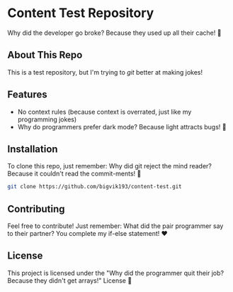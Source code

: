 # Content Test Repository

Why did the developer go broke? Because they used up all their cache! 💸

## About This Repo

This is a test repository, but I'm trying to *git* better at making jokes!

## Features

- No context rules (because context is overrated, just like my programming jokes)
- Why do programmers prefer dark mode? Because light attracts bugs! 🐛

## Installation

To clone this repo, just remember:
Why did git reject the mind reader? Because it couldn't read the commit-ments! 🔮

```bash
git clone https://github.com/bigvik193/content-test.git
```

## Contributing

Feel free to contribute! Just remember:
What did the pair programmer say to their partner?
You complete my if-else statement! ❤️

## License

This project is licensed under the "Why did the programmer quit their job?
Because they didn't get arrays!" License 📜
